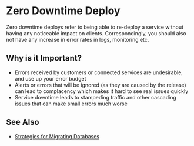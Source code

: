 # Zero Downtime Deploy

Zero downtime deploys refer to being able to re-deploy a service without having any noticeable impact on clients. Correspondingly, you should also not have any increase in error rates in logs, monitoring etc.

## Why is it Important?

- Errors received by customers or connected services are undesirable, and use up your error budget
- Alerts or errors that will be ignored (as they are caused by the release) can lead to complacency which makes it hard to see real issues quickly
- Service downtime leads to stampeding traffic and other cascading issues that can make small errors much worse
  
## See Also

- [Strategies for Migrating Databases](https://www.brunton-spall.co.uk/post/2014/05/06/database-migrations-done-right/)
